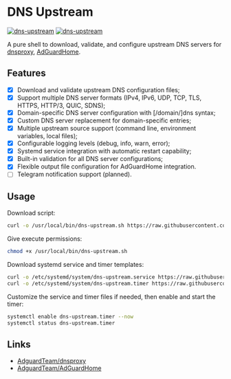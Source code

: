 # DNS Upstream

[![dns-upstream](https://img.shields.io/badge/LICENSE-GPLv3%20Liscense-blue?style=flat-square)](./LICENSE)
[![dns-upstream](https://img.shields.io/badge/GitHub-DNS%20Upstream-blueviolet?style=flat-square&logo=github)](https://github.com/fernvenue/dns-upstream)

A pure shell to download, validate, and configure upstream DNS servers for [dnsproxy](https://github.com/AdguardTeam/dnsproxy), [AdGuardHome](https://github.com/AdguardTeam/AdGuardHome).

## Features

- [x] Download and validate upstream DNS configuration files;
- [x] Support multiple DNS server formats (IPv4, IPv6, UDP, TCP, TLS, HTTPS, HTTP/3, QUIC, SDNS);
- [x] Domain-specific DNS server configuration with [/domain/]dns syntax;
- [x] Custom DNS server replacement for domain-specific entries;
- [x] Multiple upstream source support (command line, environment variables, local files);
- [x] Configurable logging levels (debug, info, warn, error);
- [x] Systemd service integration with automatic restart capability;
- [x] Built-in validation for all DNS server configurations;
- [x] Flexible output file configuration for AdGuardHome integration.
- [ ] Telegram notification support (planned).

## Usage

Download script:

```bash
curl -o /usr/local/bin/dns-upstream.sh https://raw.githubusercontent.com/fernvenue/dns-upstream/master/dns-upstream.sh
```

Give execute permissions:

```bash
chmod +x /usr/local/bin/dns-upstream.sh
```

Download systemd service and timer templates:

```bash
curl -o /etc/systemd/system/dns-upstream.service https://raw.githubusercontent.com/fernvenue/dns-upstream/master/dns-upstream.service
curl -o /etc/systemd/system/dns-upstream.timer https://raw.githubusercontent.com/fernvenue/dns-upstream/master/dns-upstream.timer
```

Customize the service and timer files if needed, then enable and start the timer:

```bash
systemctl enable dns-upstream.timer --now
systemctl status dns-upstream.timer
```

## Links

- [AdguardTeam/dnsproxy](https://github.com/AdguardTeam/dnsproxy)
- [AdguardTeam/AdGuardHome](https://github.com/AdguardTeam/AdGuardHome)
